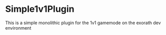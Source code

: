 # Simple1v1Plugin
This is a simple monolithic plugin for the 1v1 gamemode on the exorath dev environment
